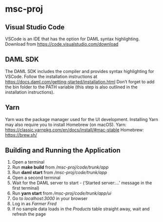 # msc-proj

## Visual Studio Code

VSCode is an IDE that has the option for DAML syntax highlighting. Download from https://code.visualstudio.com/download 


## DAML SDK

The DAML SDK includes the compiler and provides syntax highlighting for VSCode.
Follow the installation instructions at https://docs.daml.com/getting-started/installation.html Don’t forget to add the bin folder to the PATH variable (this step is also outlined in the installation instructions). 


## Yarn

Yarn was the package manager used for the UI development. Installing Yarn may also require you to install Homebrew (on macOS).
Yarn: https://classic.yarnpkg.com/en/docs/install/#mac-stable
Homebrew: https://brew.sh/

## Building and Running the Application

1) Open a terminal
2) Run **make build** from */msc-proj/code/trunk/app*
3) Run **daml start** from */msc-proj/code/trunk/app*
4) Open a second terminal
5) Wait for the DAML server to start - (‘Started server:...’ message in the first terminal)
6) Run **yarn start** from */msc-proj/code/trunk/app/ui*
7) Go to *localhost:3000* in your browser
8) Log in as *Farmer Fred*
9) If no sample data loads in the *Products* table straight away, wait and refresh the page
